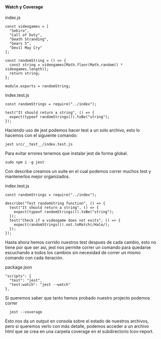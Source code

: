 #### Watch y Coverage 
index.js
``` 
const videogames = [
  "Sekiro",
  "Call of Duty",
  "Death Stranding",
  "Gears 5",
  "Devil May Cry"
];

const randomString = () => {
  const string = videogames[Math.floor(Math.random() * videogames.length)];
  return string;
};

module.exports = randomString;
``` 

index.test.js
``` 
const randomStrings = require("../index");

test("It should return a string", () => {
  expect(typeof randomStrings()).toBe("string");
});
``` 

Haciendo uso de jest podemos hacer test a un solo archivo, esto lo hacemos con el siguiente comando:
``` 
jest src/__test__/index.test.js
``` 

Para evitar errores tenemos que instalar jest de forma global.
``` 
sudo npm i -g jest
``` 

Con describe creamos un suite en el cual podemos correr muchos test y mantenerlos mejor organizados.

index.test.js
``` 
const randomStrings = require("../index");

describe("Test randomString function", () => {
  test("It should return a string", () => {
    expect(typeof randomStrings()).toBe("string");
  });
  test("Check if a videogame does not exits", () => {
    expect(randomStrings()).not.toMatch(/Halo/);
  });
});
``` 
Hasta ahora hemos corrido nuestros test despues de cada cambio, esto no tiene por que ser así, jest nos permite correr un comando para quedarse escuchando a todos los cambios sin necesidad de correr un mismo comando con cada iteración.

package.json
``` 
"scripts": {
  "test": "jest",
  "test:watch": "jest --watch"
},
``` 

Si queremos saber que tanto hemos probado nuestro projecto podemos correr
``` 
  jest --coverage
``` 
Esto nos da un output en consola sobre el estado de nuestros archivos, pero si queremos verlo con más detalle, podemos acceder a un archivo html que se crea en una carpeta coverage en el subdirectorio Icov-report.






